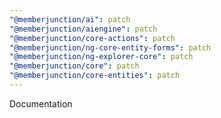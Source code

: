 ```yaml
---
"@memberjunction/ai": patch
"@memberjunction/aiengine": patch
"@memberjunction/core-actions": patch
"@memberjunction/ng-core-entity-forms": patch
"@memberjunction/ng-explorer-core": patch
"@memberjunction/core": patch
"@memberjunction/core-entities": patch
---
```


Documentation
